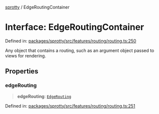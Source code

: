 
[sprotty](../globals) / EdgeRoutingContainer

# Interface: EdgeRoutingContainer

Defined in: [packages/sprotty/src/features/routing/routing.ts:250](https://github.com/eclipse-sprotty/sprotty/blob/f9b2433481cc27a1ac0c92d525a92039ae7f6c76/packages/sprotty/src/features/routing/routing.ts#L250)

Any object that contains a routing, such as an argument object passed to views for rendering.

## Properties

### edgeRouting

> **edgeRouting**: [`EdgeRouting`](../Class.EdgeRouting)

Defined in: [packages/sprotty/src/features/routing/routing.ts:251](https://github.com/eclipse-sprotty/sprotty/blob/f9b2433481cc27a1ac0c92d525a92039ae7f6c76/packages/sprotty/src/features/routing/routing.ts#L251)
